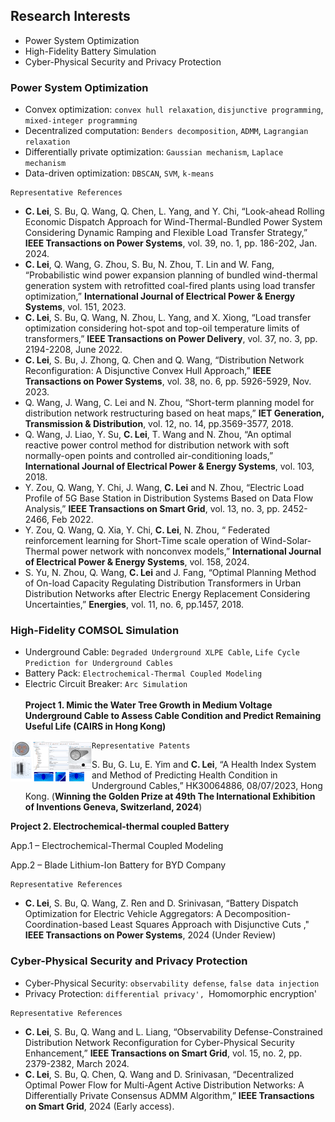 

## Research Interests
- Power System Optimization
- High-Fidelity Battery Simulation
- Cyber-Physical Security and Privacy Protection

### Power System Optimization
- Convex optimization: `convex hull relaxation`, `disjunctive programming`, `mixed-integer programming`
- Decentralized computation: `Benders decomposition`, `ADMM`, `Lagrangian relaxation`
- Differentially private optimization: `Gaussian mechanism`, `Laplace mechanism`
- Data-driven optimization: `DBSCAN`, `SVM`, `k-means`

```
Representative References
```

- **C. Lei**, S. Bu, Q. Wang, Q. Chen, L. Yang, and Y. Chi, “Look-ahead Rolling Economic Dispatch Approach for Wind-Thermal-Bundled Power System Considering Dynamic Ramping and Flexible Load Transfer Strategy,” **IEEE Transactions on Power Systems**, vol. 39, no. 1, pp. 186-202, Jan. 2024.
- **C. Lei**, Q. Wang, G. Zhou, S. Bu, N. Zhou, T. Lin and W. Fang, “Probabilistic wind power expansion planning of bundled wind-thermal generation system with retrofitted coal-fired plants using load transfer optimization,” **International Journal of Electrical Power & Energy Systems**, vol. 151, 2023.
- **C. Lei**, S. Bu, Q. Wang, N. Zhou, L. Yang, and X. Xiong, “Load transfer optimization considering hot-spot and top-oil temperature limits of transformers,” **IEEE Transactions on Power Delivery**, vol. 37, no. 3, pp. 2194-2208, June 2022.
- **C. Lei**, S. Bu, J. Zhong, Q. Chen and Q. Wang, “Distribution Network Reconfiguration: A Disjunctive Convex Hull Approach,” **IEEE Transactions on Power Systems**, vol. 38, no. 6, pp. 5926-5929, Nov. 2023.
- Q. Wang, J. Wang, C. Lei and N. Zhou, “Short-term planning model for distribution network restructuring based on heat maps,” **IET Generation, Transmission & Distribution**, vol. 12, no. 14, pp.3569-3577, 2018.
- Q. Wang, J. Liao, Y. Su, **C. Lei**, T. Wang and N. Zhou, “An optimal reactive power control method for distribution network with soft normally-open points and controlled air-conditioning loads,” **International Journal of Electrical Power & Energy Systems**, vol. 103, 2018.
- Y. Zou, Q. Wang, Y. Chi, J. Wang, **C. Lei** and N. Zhou, “Electric Load Profile of 5G Base Station in Distribution Systems Based on Data Flow Analysis,” **IEEE Transactions on Smart Grid**, vol. 13, no. 3, pp. 2452-2466, Feb 2022.
- Y. Zou, Q. Wang, Q. Xia, Y. Chi, **C. Lei**, N. Zhou, “ Federated reinforcement learning for Short-Time scale operation of Wind-Solar-Thermal power network with nonconvex models,” **International Journal of Electrical Power & Energy Systems**, vol. 158, 2024.
- S. Yu, N. Zhou, Q. Wang, **C. Lei** and J. Fang, “Optimal Planning Method of On-load Capacity Regulating Distribution Transformers in Urban Distribution Networks after Electric Energy Replacement Considering Uncertainties,” **Energies**, vol. 11, no. 6, pp.1457, 2018.

### High-Fidelity COMSOL Simulation
- Underground Cable: `Degraded Underground XLPE Cable`, `Life Cycle Prediction for Underground Cables`
- Battery Pack: `Electrochemical-Thermal Coupled Modeling`
- Electric Circuit Breaker: `Arc Simulation`
<br><br/>
**Project 1. Mimic the Water Tree Growth in Medium Voltage Underground Cable to Assess Cable Condition and Predict Remaining Useful Life (CAIRS in Hong Kong)**
<p>
<img src="https://raw.githubusercontent.com/honolulufishing/Homepage/main/cable_1.png" align="left" width="130">  
</p>

```
Representative Patents
```
- S. Bu, G. Lu, E. Yim and **C. Lei**, “A Health Index System and Method of Predicting Health Condition in Underground Cables,” HK30064886, 08/07/2023, Hong Kong. (**Winning the Golden Prize at  49th The International Exhibition of Inventions Geneva, Switzerland, 2024**)

**Project 2. Electrochemical-thermal coupled Battery**
<p>App.1 – Electrochemical-Thermal Coupled Modeling</p>



<p> App.2 – Blade Lithium-Ion Battery for BYD Company </p>

```
Representative References
```
- **C. Lei**, S. Bu, Q. Wang, Z. Ren and D. Srinivasan, “Battery Dispatch Optimization for Electric Vehicle Aggregators: A Decomposition-Coordination-based Least Squares Approach with Disjunctive Cuts ," **IEEE Transactions  on Power Systems**, 2024 (Under Review)


### Cyber-Physical Security and Privacy Protection
- Cyber-Physical Security: `observability defense`, `false data injection`
- Privacy Protection: `differential privacy', `Homomorphic encryption'
```
Representative References
```
- **C. Lei**, S. Bu, Q. Wang and L. Liang, “Observability Defense-Constrained Distribution Network Reconfiguration for Cyber-Physical Security Enhancement,” **IEEE Transactions on Smart Grid**, vol. 15, no. 2, pp. 2379-2382, March 2024.
- **C. Lei**, S. Bu, Q. Chen, Q. Wang and D. Srinivasan, “Decentralized Optimal Power Flow for Multi-Agent Active Distribution Networks: A Differentially Private Consensus ADMM Algorithm,” **IEEE Transactions on Smart Grid**, 2024 (Early access).
